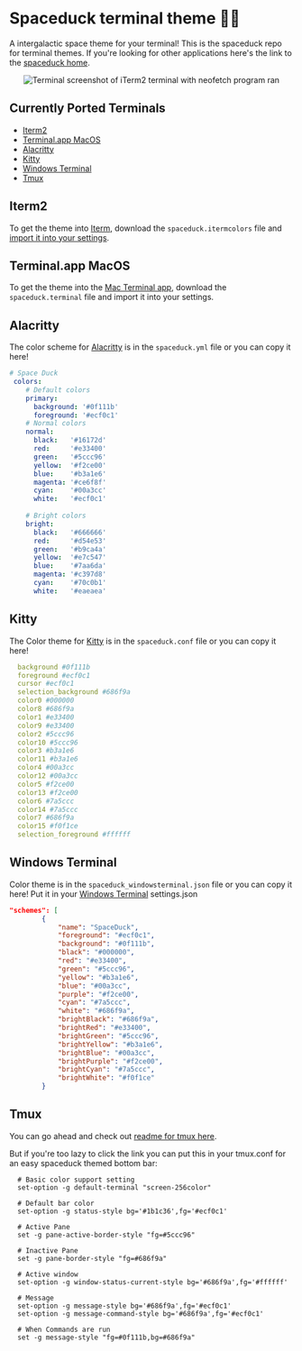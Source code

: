 # Spaceduck terminal theme 🚀🦆

A intergalactic space theme for your terminal! This is the spaceduck repo for terminal themes. If you're looking for other applications here's the link to the [spaceduck home](https://github.com/pineapplegiant/spaceduck).

<center>
  <img  src="./img/iTerm.png" alt="Terminal screenshot of iTerm2 terminal with neofetch program ran">
</center>

## Currently Ported Terminals

- [Iterm2](#iterm2)
- [Terminal.app MacOS](#terminalapp-macos)
- [Alacritty](#alacritty)
- [Kitty](#kitty)
- [Windows Terminal](#windows-terminal)
- [Tmux](#tmux)

## Iterm2

To get the theme into [Iterm](https://iterm2.com/), download the `spaceduck.itermcolors` file and [import it into your settings](https://iterm2colorschemes.com/).

## Terminal.app MacOS

To get the theme into the [Mac Terminal app](<https://en.wikipedia.org/wiki/Terminal_(macOS)>), download the `spaceduck.terminal` file and import it into your settings.

## Alacritty

The color scheme for [Alacritty](https://github.com/alacritty/alacritty) is in the `spaceduck.yml` file or you can copy it here!

```YAML
# Space Duck
 colors:
    # Default colors
    primary:
      background: '#0f111b'
      foreground: '#ecf0c1'
    # Normal colors
    normal:
      black:   '#16172d'
      red:     '#e33400'
      green:   '#5ccc96'
      yellow:  '#f2ce00'
      blue:    '#b3a1e6'
      magenta: '#ce6f8f'
      cyan:    '#00a3cc'
      white:   '#ecf0c1'
 
    # Bright colors
    bright:
      black:   '#666666'
      red:     '#d54e53'
      green:   '#b9ca4a'
      yellow:  '#e7c547'
      blue:    '#7aa6da'
      magenta: '#c397d8'
      cyan:    '#70c0b1'
      white:   '#eaeaea'
```

## Kitty

The Color theme for [Kitty](https://sw.kovidgoyal.net/kitty/) is in the `spaceduck.conf` file or you can copy it here!

```YAML
  background #0f111b
  foreground #ecf0c1
  cursor #ecf0c1
  selection_background #686f9a
  color0 #000000
  color8 #686f9a
  color1 #e33400
  color9 #e33400
  color2 #5ccc96
  color10 #5ccc96
  color3 #b3a1e6
  color11 #b3a1e6
  color4 #00a3cc
  color12 #00a3cc
  color5 #f2ce00
  color13 #f2ce00
  color6 #7a5ccc
  color14 #7a5ccc
  color7 #686f9a
  color15 #f0f1ce
  selection_foreground #ffffff
```

## Windows Terminal

Color theme is in the `spaceduck_windowsterminal.json` file or you can copy it here! Put it in your [Windows Terminal](https://docs.microsoft.com/en-us/windows/terminal/customize-settings/profile-settings) settings.json

```JSON
"schemes": [
        {
            "name": "SpaceDuck",
            "foreground": "#ecf0c1",
            "background": "#0f111b",
            "black": "#000000",
            "red": "#e33400",
            "green": "#5ccc96",
            "yellow": "#b3a1e6",
            "blue": "#00a3cc",
            "purple": "#f2ce00",
            "cyan": "#7a5ccc",
            "white": "#686f9a",
            "brightBlack": "#686f9a",
            "brightRed": "#e33400",
            "brightGreen": "#5ccc96",
            "brightYellow": "#b3a1e6",
            "brightBlue": "#00a3cc",
            "brightPurple": "#f2ce00",
            "brightCyan": "#7a5ccc",
            "brightWhite": "#f0f1ce"
        }
```

## Tmux

You can go ahead and check out [readme for tmux here](./tmux/README.md).

But if you're too lazy to click the link you can put this in your tmux.conf for an easy spaceduck themed bottom bar:

```tmux
  # Basic color support setting
  set-option -g default-terminal "screen-256color"

  # Default bar color
  set-option -g status-style bg='#1b1c36',fg='#ecf0c1'

  # Active Pane
  set -g pane-active-border-style "fg=#5ccc96"

  # Inactive Pane
  set -g pane-border-style "fg=#686f9a"

  # Active window
  set-option -g window-status-current-style bg='#686f9a',fg='#ffffff'

  # Message
  set-option -g message-style bg='#686f9a',fg='#ecf0c1'
  set-option -g message-command-style bg='#686f9a',fg='#ecf0c1'

  # When Commands are run
  set -g message-style "fg=#0f111b,bg=#686f9a"
```
